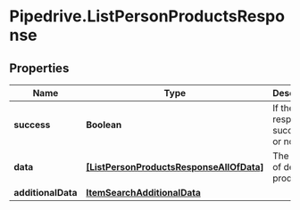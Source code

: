 # Pipedrive.ListPersonProductsResponse

## Properties

Name | Type | Description | Notes
------------ | ------------- | ------------- | -------------
**success** | **Boolean** | If the response is successful or not | [optional] 
**data** | [**[ListPersonProductsResponseAllOfData]**](ListPersonProductsResponseAllOfData.md) | The array of deal products | [optional] 
**additionalData** | [**ItemSearchAdditionalData**](ItemSearchAdditionalData.md) |  | [optional] 


